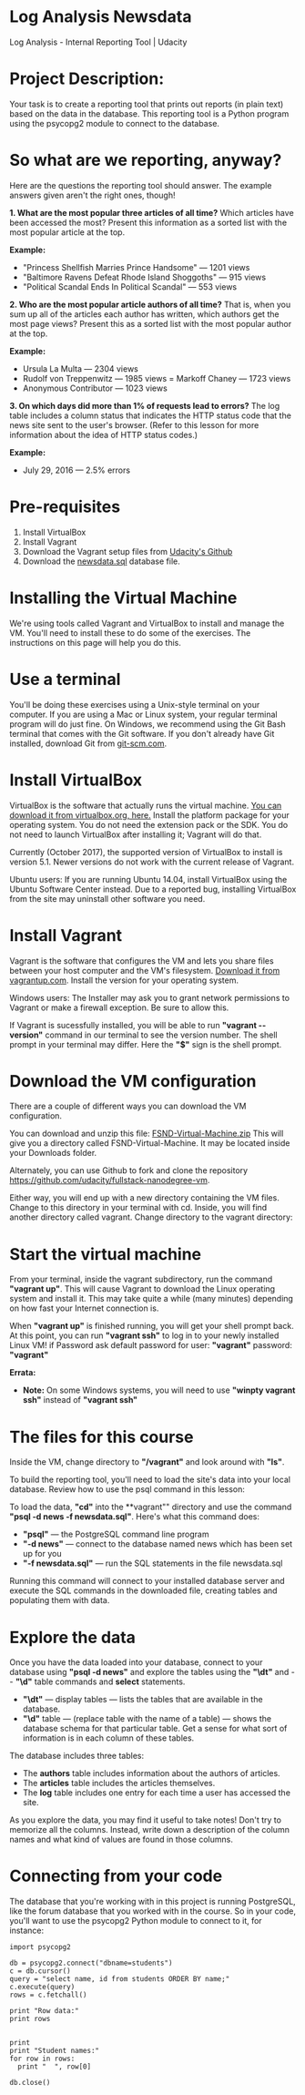 # Log Analysis Newsdata
Log Analysis - Internal Reporting Tool | Udacity

# Project Description:
Your task is to create a reporting tool that prints out reports (in plain text) based on the data in the database. This reporting tool is a Python program using the psycopg2 module to connect to the database.

# So what are we reporting, anyway?
Here are the questions the reporting tool should answer. The example answers given aren't the right ones, though!

**1. What are the most popular three articles of all time?** Which articles have been accessed the most? Present this information as a sorted list with the most popular article at the top.

**Example:**
- "Princess Shellfish Marries Prince Handsome" — 1201 views
- "Baltimore Ravens Defeat Rhode Island Shoggoths" — 915 views
- "Political Scandal Ends In Political Scandal" — 553 views

**2. Who are the most popular article authors of all time?** That is, when you sum up all of the articles each author has written, which authors get the most page views? Present this as a sorted list with the most popular author at the top.

**Example:**
- Ursula La Multa — 2304 views
- Rudolf von Treppenwitz — 1985 views
= Markoff Chaney — 1723 views
- Anonymous Contributor — 1023 views

**3. On which days did more than 1% of requests lead to errors?** The log table includes a column status that indicates the HTTP status code that the news site sent to the user's browser. (Refer to this lesson for more information about the idea of HTTP status codes.)

**Example:**
- July 29, 2016 — 2.5% errors
# Pre-requisites
1. Install VirtualBox
2. Install Vagrant
3. Download the Vagrant setup files from [Udacity's Github](https://github.com/udacity/fullstack-nanodegree-vm)
4. Download the [newsdata.sql](https://d17h27t6h515a5.cloudfront.net/topher/2016/August/57b5f748_newsdata/newsdata.zip) database file.

# Installing the Virtual Machine
We're using tools called Vagrant and VirtualBox to install and manage the VM. You'll need to install these to do some of the exercises. The instructions on this page will help you do this.

# Use a terminal
You'll be doing these exercises using a Unix-style terminal on your computer. If you are using a Mac or Linux system, your regular terminal program will do just fine. On Windows, we recommend using the Git Bash terminal that comes with the Git software. If you don't already have Git installed, download Git from [git-scm.com](https://git-scm.com/).

# Install VirtualBox
VirtualBox is the software that actually runs the virtual machine. [You can download it from virtualbox.org, here.](https://www.virtualbox.org/wiki/Download_Old_Builds_5_1) Install the platform package for your operating system. You do not need the extension pack or the SDK. You do not need to launch VirtualBox after installing it; Vagrant will do that.

Currently (October 2017), the supported version of VirtualBox to install is version 5.1. Newer versions do not work with the current release of Vagrant.

Ubuntu users: If you are running Ubuntu 14.04, install VirtualBox using the Ubuntu Software Center instead. Due to a reported bug, installing VirtualBox from the site may uninstall other software you need.


# Install Vagrant
Vagrant is the software that configures the VM and lets you share files between your host computer and the VM's filesystem. [Download it from vagrantup.com](https://www.vagrantup.com/downloads.html). Install the version for your operating system.

Windows users: The Installer may ask you to grant network permissions to Vagrant or make a firewall exception. Be sure to allow this.

If Vagrant is sucessfully installed, you will be able to run **"vagrant --version"** command in our terminal to see the version number. 
The shell prompt in your terminal may differ. Here the **"$"** sign is the shell prompt.

# Download the VM configuration
There are a couple of different ways you can download the VM configuration.

You can download and unzip this file: [FSND-Virtual-Machine.zip](https://s3.amazonaws.com/video.udacity-data.com/topher/2018/April/5acfbfa3_fsnd-virtual-machine/fsnd-virtual-machine.zip) This will give you a directory called FSND-Virtual-Machine. It may be located inside your Downloads folder.

Alternately, you can use Github to fork and clone the repository https://github.com/udacity/fullstack-nanodegree-vm.

Either way, you will end up with a new directory containing the VM files. Change to this directory in your terminal with cd. Inside, you will find another directory called vagrant. Change directory to the vagrant directory:

# Start the virtual machine
From your terminal, inside the vagrant subdirectory, run the command **"vagrant up"**. This will cause Vagrant to download the Linux operating system and install it. This may take quite a while (many minutes) depending on how fast your Internet connection is.

When **"vagrant up"** is finished running, you will get your shell prompt back. At this point, you can run **"vagrant ssh"** to log in to your newly installed Linux VM! if Password ask default password for user: **"vagrant"** password: **"vagrant"**

**Errata:**
- **Note:** On some Windows systems, you will need to use **"winpty vagrant ssh"** instead of **"vagrant ssh"**

# The files for this course
Inside the VM, change directory to **"/vagrant"** and look around with **"ls"**.

To build the reporting tool, you'll need to load the site's data into your local database. Review how to use the psql command in this lesson: 

To load the data, **"cd"** into the **vagrant"" directory and use the command **"psql -d news -f newsdata.sql"**.
Here's what this command does:

- **"psql"** — the PostgreSQL command line program
- **"-d news"** — connect to the database named news which has been set up for you
- **"-f newsdata.sql"** — run the SQL statements in the file newsdata.sql

Running this command will connect to your installed database server and execute the SQL commands in the downloaded file, creating tables and populating them with data.

# Explore the data
Once you have the data loaded into your database, connect to your database using **"psql -d news"** and explore the tables using the **"\dt"** and - - **"\d"** table commands and **select** statements.

- **"\dt"** — display tables — lists the tables that are available in the database.
- **"\d"** table — (replace table with the name of a table) — shows the database schema for that particular table.
Get a sense for what sort of information is in each column of these tables.

The database includes three tables:

- The **authors** table includes information about the authors of articles.
- The **articles** table includes the articles themselves.
- The **log** table includes one entry for each time a user has accessed the site.

As you explore the data, you may find it useful to take notes! Don't try to memorize all the columns. Instead, write down a description of the column names and what kind of values are found in those columns.

# Connecting from your code
The database that you're working with in this project is running PostgreSQL, like the forum database that you worked with in the course. So in your code, you'll want to use the psycopg2 Python module to connect to it, for instance:

```
import psycopg2

db = psycopg2.connect("dbname=students")
c = db.cursor()
query = "select name, id from students ORDER BY name;"
c.execute(query)
rows = c.fetchall()

print "Row data:"
print rows


print
print "Student names:"
for row in rows:
  print "  ", row[0]

db.close()

```
